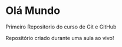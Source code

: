 # Olá Mundo
 Primeiro Repositorio do curso de Git e GitHub

Repositório criado durante uma aula ao vivo!
